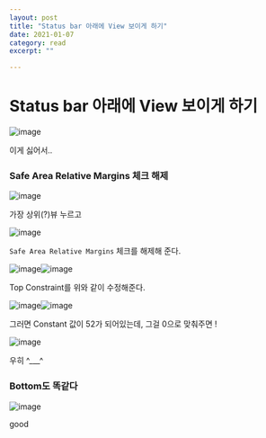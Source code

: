 ```yaml
---
layout: post
title: "Status bar 아래에 View 보이게 하기" 
date: 2021-01-07
category: read 
excerpt: ""

---
```


# Status bar 아래에 View 보이게 하기

![image](https://user-images.githubusercontent.com/28949235/103880607-b30f7180-511c-11eb-8a2e-2952f2755e8b.png)

이게 싫어서..

### Safe Area Relative Margins 체크 해제

![image](https://user-images.githubusercontent.com/28949235/103880673-cd494f80-511c-11eb-8147-096ce48ba3a9.png)

가장 상위(?)뷰 누르고

![image](https://user-images.githubusercontent.com/28949235/103880710-dafed500-511c-11eb-8c55-8cadef17e4ed.png)

`Safe Area Relative Margins` 체크를 해제해 준다.

![image](https://user-images.githubusercontent.com/28949235/103880774-ee11a500-511c-11eb-9517-933050803460.png)![image](https://user-images.githubusercontent.com/28949235/103880790-f1a52c00-511c-11eb-8f92-df0e9a64c2a4.png)

Top Constraint를 위와 같이 수정해준다.



![image](https://user-images.githubusercontent.com/28949235/103880804-f5d14980-511c-11eb-8ca7-b546fb1fb8e6.png)![image](https://user-images.githubusercontent.com/28949235/103880818-fa95fd80-511c-11eb-8aee-ddd7e4bb4816.png)

그러면 Constant 값이 52가 되어있는데, 그걸 0으로 맞춰주면 !

![image](https://user-images.githubusercontent.com/28949235/103880949-23b68e00-511d-11eb-826a-68474bc8b437.png)

우히 ^___^

### Bottom도 똑같다

![image](https://user-images.githubusercontent.com/28949235/103881034-4052c600-511d-11eb-871e-421504d92d9b.png)

good